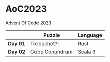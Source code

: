 # AoC2023
Advent Of Code 2023

| 	            | Puzzle         	| Language 	|   
|--------------|----------------	|----------	|
| **Day 01** 	 | Trebuchet?!    	| Rust     	|
| **Day 02** 	 | Cube Conundrum 	| Scala 3  	|

